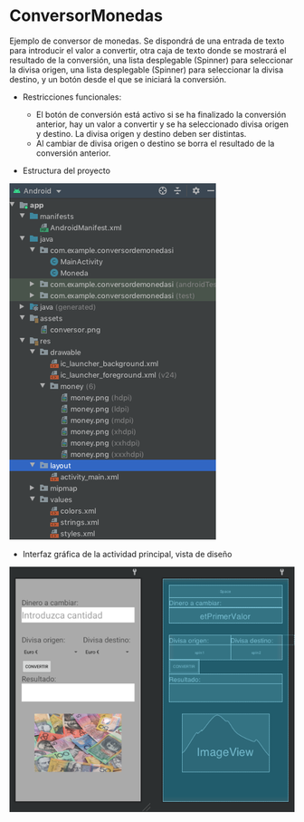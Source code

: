# ConversorMonedas

Ejemplo de conversor de monedas. Se dispondrá de una entrada de texto para introducir el valor a convertir, otra caja de texto donde se mostrará el resultado de la conversión, una lista desplegable (Spinner) para seleccionar la divisa origen, una lista desplegable (Spinner) para seleccionar la divisa destino, y un botón desde el que se iniciará la conversión.

- Restricciones funcionales:
  - El botón de conversión está activo si se ha finalizado la conversión anterior, hay un valor a convertir y se ha seleccionado divisa origen y destino. La divisa origen y destino deben ser distintas.
  - Al cambiar de divisa origen o destino se borra el resultado de la conversión anterior.

- Estructura del proyecto

![Captura del diseño de la interfaz](https://raw.githubusercontent.com/pmdmdam2/ConversorMonedas/master/app/src/main/assets/esquema.png)

- Interfaz gráfica de la actividad principal, vista de diseño

![Captura del diseño de la interfaz](https://raw.githubusercontent.com/pmdmdam2/ConversorMonedas/master/app/src/main/assets/conversor.png)


